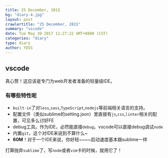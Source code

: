 ```yaml
---
title: 25 December, 2015
bg: "diary-4.jpg"
layout: post
crawlertitle: "25 December, 2015"
summary: "vscode"
date: Tue May 30 2017 11:27:22 GMT+0800 (CST)
categories: "diary"
type: diary
author: YDSS
---
```


## vscode

真心赞！这应该是专门为web开发者准备的轻量级IDE。

### 有哪些特性呢

- `built-in`了对`less`,`sass`,`TypeScript`,`nodejs`等前端相关语言的支持。
- 配置文件（类似sublime的setting.json）里直接有`js`,`css`,`linter`相关的配置，可见多么讨好FE
- debug工具。作为IDE，必然能直接`debug`。vscode可以直接debug调试`node`
- 内置`git`，这个对IDE来说到不算什么~
- **60M**！对于一个IDE来说，你好轻~~~~启动速度基本跟sublime一样

打算抛弃`sublime`了，写`node`或者`vim`卡的时候，就用它了！

